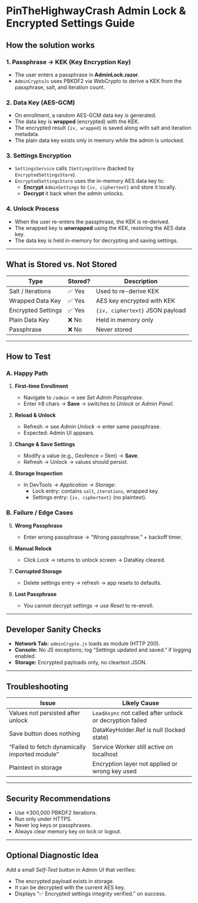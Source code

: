 # PinTheHighwayCrash Admin Lock & Encrypted Settings Guide

## How the solution works

### 1. Passphrase → KEK (Key Encryption Key)
- The user enters a passphrase in **AdminLock.razor**.
- `AdminCryptoJs` uses PBKDF2 via WebCrypto to derive a KEK from the passphrase, salt, and iteration count.

### 2. Data Key (AES-GCM)
- On enrollment, a random AES-GCM data key is generated.
- The data key is **wrapped** (encrypted) with the KEK.
- The encrypted result `{iv, wrapped}` is saved along with salt and iteration metadata.
- The plain data key exists only in memory while the admin is unlocked.

### 3. Settings Encryption
- `SettingsService` calls `ISettingsStore` (backed by `EncryptedSettingsStore`).
- `EncryptedSettingsStore` uses the in-memory AES data key to:
  - **Encrypt** `AdminSettings` to `{iv, ciphertext}` and store it locally.
  - **Decrypt** it back when the admin unlocks.

### 4. Unlock Process
- When the user re-enters the passphrase, the KEK is re-derived.
- The wrapped key is **unwrapped** using the KEK, restoring the AES data key.
- The data key is held in-memory for decrypting and saving settings.

---

## What is Stored vs. Not Stored

| Type | Stored? | Description |
|------|----------|-------------|
| Salt / Iterations | ✅ Yes | Used to re-derive KEK |
| Wrapped Data Key | ✅ Yes | AES key encrypted with KEK |
| Encrypted Settings | ✅ Yes | `{iv, ciphertext}` JSON payload |
| Plain Data Key | ❌ No | Held in memory only |
| Passphrase | ❌ No | Never stored |

---

## How to Test

### A. Happy Path

1. **First-time Enrollment**
   - Navigate to `/admin` → see *Set Admin Passphrase*.
   - Enter ≥8 chars → **Save** → switches to *Unlock* or *Admin Panel*.

2. **Reload & Unlock**
   - Refresh → see *Admin Unlock* → enter same passphrase.
   - Expected: Admin UI appears.

3. **Change & Save Settings**
   - Modify a value (e.g., Geofence = 5km) → **Save**.
   - Refresh → Unlock → values should persist.

4. **Storage Inspection**
   - In DevTools → *Application → Storage*:
     - Lock entry: contains `salt`, `iterations`, wrapped key.
     - Settings entry: `{iv, ciphertext}` (no plaintext).

### B. Failure / Edge Cases

5. **Wrong Passphrase**
   - Enter wrong passphrase → “Wrong passphrase.” + backoff timer.

6. **Manual Relock**
   - Click *Lock* → returns to unlock screen → DataKey cleared.

7. **Corrupted Storage**
   - Delete settings entry → refresh → app resets to defaults.

8. **Lost Passphrase**
   - You cannot decrypt settings → use *Reset* to re-enroll.

---

## Developer Sanity Checks

- **Network Tab:** `adminCrypto.js` loads as module (HTTP 200).
- **Console:** No JS exceptions; log “Settings updated and saved.” if logging enabled.
- **Storage:** Encrypted payloads only, no cleartext JSON.

---

## Troubleshooting

| Issue | Likely Cause |
|-------|---------------|
| Values not persisted after unlock | `LoadAsync` not called after unlock or decryption failed |
| Save button does nothing | DataKeyHolder.Ref is null (locked state) |
| “Failed to fetch dynamically imported module” | Service Worker still active on localhost |
| Plaintext in storage | Encryption layer not applied or wrong key used |

---

## Security Recommendations

- Use ≥300,000 PBKDF2 iterations.
- Run only under HTTPS.
- Never log keys or passphrases.
- Always clear memory key on lock or logout.

---

## Optional Diagnostic Idea

Add a small *Self-Test* button in Admin UI that verifies:
- The encrypted payload exists in storage.
- It can be decrypted with the current AES key.
- Displays “✅ Encrypted settings integrity verified.” on success.
